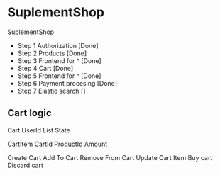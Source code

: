 # SuplementShop
SuplementShop

- Step 1 Authorization [Done]
- Step 2 Products [Done]
- Step 3 Frontend for ^ [Done]
- Step 4 Cart [Done]
- Step 5 Frontend for ^ [Done]
- Step 6 Payment procesing [Done]
- Step 7 Elastic search []

## Cart logic
Cart
UserId
List<CartItems>
State


CartItem
CartId
ProductId
Amount


Create Cart
Add To Cart
Remove From Cart
Update Cart Item
Buy cart
Discard cart

